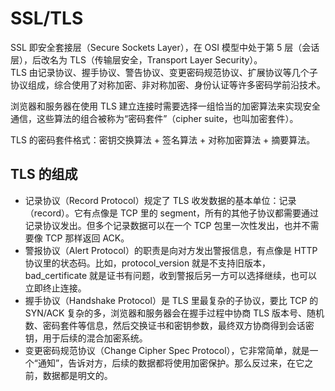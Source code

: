 # SSL/TLS 
SSL 即安全套接层（Secure Sockets Layer），在 OSI 模型中处于第 5 层（会话层），后改名为 TLS（传输层安全，Transport Layer Security）。  
TLS 由记录协议、握手协议、警告协议、变更密码规范协议、扩展协议等几个子协议组成，综合使用了对称加密、非对称加密、身份认证等许多密码学前沿技术。

浏览器和服务器在使用 TLS 建立连接时需要选择一组恰当的加密算法来实现安全通信，这些算法的组合被称为“密码套件”（cipher suite，也叫加密套件）。

TLS 的密码套件格式：密钥交换算法 + 签名算法 + 对称加密算法 + 摘要算法。

## TLS 的组成
+ 记录协议（Record Protocol）规定了 TLS 收发数据的基本单位：记录（record）。它有点像是 TCP 里的 segment，所有的其他子协议都需要通过记录协议发出。但多个记录数据可以在一个 TCP 包里一次性发出，也并不需要像 TCP 那样返回 ACK。 
+ 警报协议（Alert Protocol）的职责是向对方发出警报信息，有点像是 HTTP 协议里的状态码。比如，protocol_version 就是不支持旧版本，bad_certificate 就是证书有问题，收到警报后另一方可以选择继续，也可以立即终止连接。
+ 握手协议（Handshake Protocol）是 TLS 里最复杂的子协议，要比 TCP 的 SYN/ACK 复杂的多，浏览器和服务器会在握手过程中协商 TLS 版本号、随机数、密码套件等信息，然后交换证书和密钥参数，最终双方协商得到会话密钥，用于后续的混合加密系统。
+ 变更密码规范协议（Change Cipher Spec Protocol），它非常简单，就是一个“通知”，告诉对方，后续的数据都将使用加密保护。那么反过来，在它之前，数据都是明文的。
